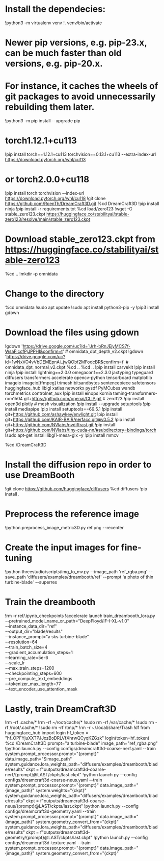 # Install the dependecies:

!python3 -m virtualenv venv
!. venv/bin/activate

# Newer pip versions, e.g. pip-23.x, can be much faster than old versions, e.g. pip-20.x.
# For instance, it caches the wheels of git packages to avoid unnecessarily rebuilding them later.
!python3 -m pip install --upgrade pip
# torch1.12.1+cu113
!pip install torch==1.12.1+cu113 torchvision==0.13.1+cu113 --extra-index-url https://download.pytorch.org/whl/cu113
# or torch2.0.0+cu118
!pip install torch torchvision --index-url https://download.pytorch.org/whl/cu118
!git clone https://github.com/RoenTh/DreamCraft3D.git
%cd DreamCraft3D
!pip install ninja
!pip install -r requirements.txt
%cd load/zero123
!wget -O stable_zero123.ckpt https://huggingface.co/stabilityai/stable-zero123/resolve/main/stable_zero123.ckpt
# Download stable_zero123.ckpt from https://huggingface.co/stabilityai/stable-zero123
%cd ..
!mkdir -p omnidata

# Change to the directory
%cd omnidata
!sudo apt update
!sudo apt install python3-pip -y
!pip3 install gdown
# Download the files using gdown
!gdown 'https://drive.google.com/uc?id=1Jrh-bRnJEjyMCS7f-WsaFlccfPjJPPHI&confirm=t' # omnidata_dpt_depth_v2.ckpt
!gdown 'https://drive.google.com/uc?id=1wNxVO4vVbDEMEpnAi_jwQObf2MFodcBR&confirm=t' # omnidata_dpt_normal_v2.ckpt
%cd ..
%cd ..
!pip install carvekit
!pip install ninja
!pip install lightning==2.0.0 omegaconf==2.3.0 jaxtyping typeguard diffusers transformers accelerate opencv-python tensorboard matplotlib imageio imageio[ffmpeg] trimesh bitsandbytes sentencepiece safetensors huggingface_hub libigl xatlas networkx pysdf PyMCubes wandb torchmetrics controlnet_aux
!pip install einops kornia taming-transformers-rom1504 git+https://github.com/openai/CLIP.git # zero123
!pip install open3d plotly # mesh visualization
!pip install --upgrade setuptools
!pip install mediapipe
!pip install setuptools==69.5.1
!pip install git+https://github.com/ashawkey/envlight.git
!pip install git+https://github.com/KAIR-BAIR/nerfacc.git@v0.5.2
!pip install git+https://github.com/NVlabs/nvdiffrast.git
!pip install git+https://github.com/NVlabs/tiny-cuda-nn/#subdirectory=bindings/torch
!sudo apt-get install libgl1-mesa-glx -y
!pip install mmcv


%cd /DreamCraft3D

# Install the diffusion repo in order to use DreamBooth

!git clone https://github.com/huggingface/diffusers
%cd diffusers
!pip install .

# Preprocess the reference image

!python preprocess_image_metric3D.py ref.png --recenter


# Create the input images for fine-tuning

!python threestudio/scripts/img_to_mv.py --image_path 'ref_rgba.png' --save_path 'diffusers/examples/dreambooth/ref' --prompt 'a photo of thin turbine-blade' --superres

# Train the dreambooth

!rm -r ref/.ipynb_checkpoints
!accelerate launch train_dreambooth_lora.py \
    --pretrained_model_name_or_path="DeepFloyd/IF-I-XL-v1.0" \
    --instance_data_dir="ref" \
    --output_dir="blade/results" \
    --instance_prompt="a sks turbine-blade" \
    --resolution=64 \
    --train_batch_size=4 \
    --gradient_accumulation_steps=1 \
    --learning_rate=5e-6 \
    --scale_lr \
    --max_train_steps=1200 \
    --checkpointing_steps=600 \
    --pre_compute_text_embeddings \
    --tokenizer_max_length=77 \
    --text_encoder_use_attention_mask

# Lastly, train DreamCraft3D

!rm -rf .cache/*
!rm -rf ~/root/cache/*
!sudo rm -rf /var/cache/*
!sudo rm -rf /root/.cache/*
!sudo rm -rf /tmp/*
!rm -r ~/.local/share/Trash
!df
from huggingface_hub import login
hf_token = "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"
login(token=hf_token)
%cd /DreamCraft3D
prompt="a turbine-blade"
image_path="ref_rgba.png"
!python launch.py --config configs/dreamcraft3d-coarse-nerf.yaml --train system.prompt_processor.prompt="{prompt}" data.image_path="$image_path" system.guidance.lora_weights_path="diffusers/examples/dreambooth/blade/results" 
ckpt = f"outputs/dreamcraft3d-coarse-nerf/{prompt}@LAST/ckpts/last.ckpt"
!python launch.py --config configs/dreamcraft3d-coarse-neus.yaml --train system.prompt_processor.prompt="{prompt}" data.image_path="{image_path}" system.weights="{ckpt}" system.guidance.lora_weights_path="diffusers/examples/dreambooth/blade/results" 
ckpt = f"outputs/dreamcraft3d-coarse-neus/{prompt}@LAST/ckpts/last.ckpt"
!python launch.py --config configs/dreamcraft3d-geometry.yaml --train system.prompt_processor.prompt="{prompt}" data.image_path="{image_path}" system.geometry_convert_from="{ckpt}" system.guidance.lora_weights_path="diffusers/examples/dreambooth/blade/results"
ckpt = f"outputs/dreamcraft3d-geometry/{prompt}@LAST/ckpts/last.ckpt"
!python launch.py --config configs/dreamcraft3d-texture.yaml --train system.prompt_processor.prompt="{prompt}" data.image_path="{image_path}" system.geometry_convert_from="{ckpt}" 
